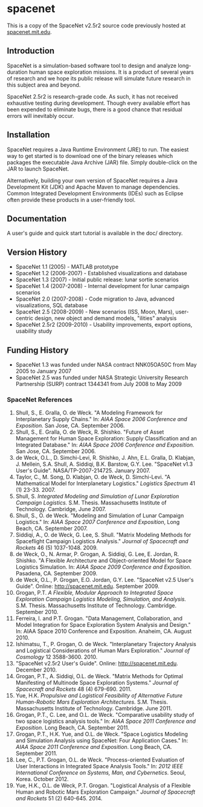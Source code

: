 # spacenet

This is a copy of the SpaceNet v2.5r2 source code previously hosted at [spacenet.mit.edu](http://spacenet.mit.edu).

## Introduction

SpaceNet is a simulation-based software tool to design and analyze long-duration human space exploration missions. It is a product of several years of research and we hope its public release will simulate future research in this subject area and beyond.

SpaceNet 2.5r2 is research-grade code. As such, it has not received exhaustive testing during development. Though every available effort has been expended to eliminate bugs, there is a good chance that residual errors will inevitably occur.

## Installation

SpaceNet requires a Java Runtime Environment (JRE) to run. The easiest way to get started is to download one of the binary releases which packages the executable Java Archive (JAR) file. Simply double-click on the JAR to launch SpaceNet.

Alternatively, building your own version of SpaceNet requires a Java Development Kit (JDK) and Apache Maven to manage dependencies. Common Integrated Development Environments (IDEs) such as Eclipse often provide these products in a user-friendly tool.

## Documentation

A user's guide and quick start tutorial is available in the doc/ directory.

## Version History
 * SpaceNet 1.1 (2005) - MATLAB prototype
 * SpaceNet 1.2 (2006-2007) - Established visualizations and database
 * SpaceNet 1.3 (2007) - Initial public release: lunar sortie scenarios
 * SpaceNet 1.4 (2007-2008) - Internal development for lunar campaign scenarios
 * SpaceNet 2.0 (2007-2008) - Code migration to Java, advanced visualizations, SQL database
 * SpaceNet 2.5 (2008-2009) - New scenarios (ISS, Moon, Mars), user-centric design, new object and demand models, "ilities" analysis
 * SpaceNet 2.5r2 (2009-2010) - Usability improvements, export options, usability study

## Funding History
 * SpaceNet 1.3 was funded under NASA contract NNK05OA50C from May 2005 to January 2007
 * SpaceNet 2.5 was funded under NASA Strategic University Research Partnership (SURP) contract 1344341 from July 2008 to May 2009

### SpaceNet References

1. Shull, S., E. Gralla, O. de Weck. "A Modeling Framework for Interplanetary Supply Chains." In: *AIAA Space 2006 Conference and Exposition.* San Jose, CA. September 2006.
2. Shull, S., E. Gralla, O. de Weck, R. Shishko. "Future of Asset Management for Human Space Exploration: Supply Classification and an Integrated Database." In: *AIAA Space 2006 Conference and Exposition.* San Jose, CA. September 2006.
3. de Weck, O.L., D. Simchi-Levi, R. Shishko, J. Ahn, E.L. Gralla, D. Klabjan, J. Mellein, S.A. Shull, A. Siddiqi, B.K. Barstow, G.Y. Lee. "SpaceNet v1.3 User's Guide". NASA/TP-2007-214725. January 2007.
4. Taylor, C., M. Song, D. Klabjan, O. de Weck, D. Simchi-Levi. "A Mathematical Model for Interplanetary Logistics." *Logistics Spectrum* 41 (1) 23-33. 2007.
5. Shull, S. *Integrated Modeling and Simulation of Lunar Exploration Campaign Logistics.* S.M. Thesis. Massachusetts Institute of Technology. Cambridge, June 2007.
6. Shull, S., O. de Weck. "Modeling and Simulation of Lunar Campaign Logistics." In: *AIAA Space 2007 Conference and Exposition*, Long Beach, CA. September 2007.
7. Siddiqi, A., O. de Weck, G. Lee, S. Shull. "Matrix Modeling Methods for Spaceflight Campaign Logistics Analysis." *Journal of Spacecraft and Rockets* 46 (5) 1037-1048. 2009.
8. de Weck, O., N. Armar, P. Grogan, A. Siddiqi, G. Lee, E. Jordan, R. Shishko. "A Flexible Architecture and Object-oriented Model for Space Logistics Simulation. In: *AIAA Space 2009 Conference and Exposition*. Pasadena, CA. September 2009.
9. de Weck, O.L., P. Grogan, E.O. Jordan, G.Y. Lee. "SpaceNet v2.5 User's Guide". Online: http://spacenet.mit.edu. September 2009.
10. Grogan, P.T. *A Flexible, Modular Approach to Integrated Space Exploration Campaign Logistics Modeling, Simulation, and Analysis.* S.M. Thesis. Massachusetts Institute of Technology. Cambridge. September 2010.
11. Ferreira, I. and P.T. Grogan. "Data Management, Collaboration, and Model Integration for Space Exploration System Analysis and Design." In: AIAA Space 2010 Conference and Exposition. Anaheim, CA. August 2010.
12. Ishimatsu, T., P. Grogan, O. de Weck. "Interplanetary Trajectory Analysis and Logistical Considerations of Human Mars Exploration." *Journal of Cosmology* 12 3588-3600. 2010.
13. "SpaceNet v2.5r2 User's Guide". Online: http://spacenet.mit.edu. December 2010.
14. Grogan, P.T., A. Siddiqi, O.L. de Weck. "Matrix Methods for Optimal Manifesting of Multinode Space Exploration Systems." *Journal of Spacecraft and Rockets* 48 (4) 679-690. 2011.
15. Yue, H.K. *Propulsive and Logistical Feasibility of Alternative Future Human-Robotic Mars Exploration Architectures.* S.M. Thesis. Massachusetts Institute of Technology. Cambridge. June 2011.
16. Grogan, P.T., C. Lee, and O.L. de Weck. "Comparative usability study of two space logistics analysis tools." In: *AIAA Space 2011 Conference and Exposition*. Long Beach, CA. September 2011.
17. Grogan, P.T., H.K. Yue, and O.L. de Weck. "Space Logistics Modeling and Simulation Analysis using SpaceNet: Four Application Cases." In: *AIAA Space 2011 Conference and Exposition*. Long Beach, CA. September 2011.
18. Lee, C., P.T. Grogan, O.L. de Weck. "Process-oriented Evaluation of User Interactions in Integrated Space Analysis Tools." In: *2012 IEEE International Conference on Systems, Man, and Cybernetics*. Seoul, Korea. October 2012.
19. Yue, H.K., O.L. de Weck, P.T. Grogan. "Logistical Analysis of a Flexible Human and Robotic Mars Exploration Campaign." *Journal of Spacecraft and Rockets* 51 (2) 640-645. 2014.
